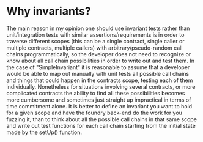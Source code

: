 # Why invariants?

The main reason in my opinion one should use invariant tests rather than unit/integration tests with similar assertions/requirements is in order to traverse different scopes (this can be a single contract, single caller or multiple contracts, multiple callers) with arbitrary/pseudo-random call chains programmatically, so the developer does not need to recognize or know about all call chain possibilities in order to write out and test them. In the case of "SimpleInvariant" it is reasonable to assume that a developer would be able to map out manually with unit tests all possible call chains and things that could happen in the contracts scope, testing each of them individually. Nonetheless for situations involving several contracts, or more complicated contracts the ability to find all these possibilities becomes more cumbersome and sometimes just straight up impractical in terms of time commitment alone. It is better to define an invariant you want to hold for a given scope and have the foundry back-end do the work for you fuzzing it, than to think about all the possible call chains in that same scope and write out test functions for each call chain starting from the initial state made by the setUp() function.
